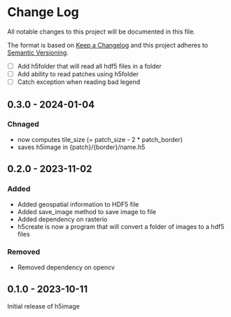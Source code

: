 # Change Log
All notable changes to this project will be documented in this file.

The format is based on [Keep a Changelog](http://keepachangelog.com/) and this project adheres to [Semantic Versioning](http://semver.org/).

- [ ] Add h5folder that will read all hdf5 files in a folder
- [ ] Add ability to read patches using h5folder
- [ ] Catch exception when reading bad legend

## 0.3.0 - 2024-01-04

### Chnaged
- now computes tile_size (= patch_size - 2 * patch_border)
- saves h5image in {patch}/{border}/name.h5

## 0.2.0 - 2023-11-02

### Added
- Added geospatial information to HDF5 file
- Added save_image method to save image to file
- Added dependency on rasterio
- h5create is now a program that will convert a folder of images to a hdf5 files 

### Removed
- Removed dependency on opencv

## 0.1.0 - 2023-10-11

Initial release of h5image
